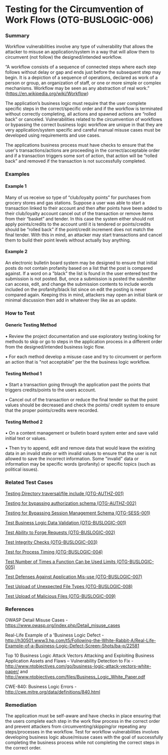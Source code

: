 # Testing for the Circumvention of Work Flows (OTG-BUSLOGIC-006)

### Summary

Workflow vulnerabilities involve any type of vulnerability that allows the attacker to misuse an application/system in a way that will allow them to circumvent (not follow) the designed/intended workflow.


“A workflow consists of a sequence of connected steps where each step follows without delay or gap and ends just before the subsequent step may begin. It is a depiction of a sequence of operations, declared as work of a person or group, an organization of staff, or one or more simple or complex mechanisms. Workflow may be seen as any abstraction of real work.” (https://en.wikipedia.org/wiki/Workflow)


The application’s business logic must require that the user complete specific steps in the correct/specific order and if the workflow is terminated without correctly completing, all actions and spawned actions are “rolled back” or canceled. Vulnerabilities related to the circumvention of workflows or bypassing the correct business logic workflow are unique in that they are very application/system specific and careful manual misuse cases must be developed using requirements and use cases.


The applications business process must have checks to ensure that the user's transactions/actions are proceeding in the correct/acceptable order and if a transaction triggers some sort of action, that action will be “rolled back” and removed if the transaction is not successfully completed.


### Examples

#### Example 1

Many of us receive so type of “club/loyalty points” for purchases from grocery stores and gas stations. Suppose a user was able to start a transaction linked to their account and then after points have been added to their club/loyalty account cancel out of the transaction or remove items from their “basket” and tender. In this case the system either should not apply points/credits to the account until it is tendered or points/credits should be “rolled back” if the point/credit increment does not match the final tender. With this in mind, an attacker may start transactions and cancel them to build their point levels without actually buy anything.


#### Example 2

An electronic bulletin board system may be designed to ensure that initial posts do not contain profanity based on a list that the post is compared against. If a word on a "black" the list is found in the user entered text the submission is not posted. But, once a submission is posted the submitter can access, edit, and change the submission contents to include words included on the profanity/black list since on edit the posting is never compared again. Keeping this in mind, attackers may open an initial blank or minimal discussion then add in whatever they like as an update.


### How to Test

#### Generic Testing Method

• Review the project documentation and use exploratory testing looking for methods to skip or go to steps in the application process in a different order from the designed/intended business logic flow.

• For each method develop a misuse case and try to circumvent or perform an action that is "not acceptable" per the the business logic workflow.


#### Testing Method 1

•	Start a transaction going through the application past the points that triggers credits/points to the users account.

•	Cancel out of the transaction or reduce the final tender so that the point values should be decreased and check the points/ credit system to ensure that the proper points/credits were recorded.


#### Testing Method 2

•	On a content management or bulletin board system enter and save valid initial text or values.

•	Then try to append, edit and remove data that would leave the existing data in an invalid state or with invalid values to ensure that the user is not allowed to save the incorrect information. Some "invalid" data or information may be specific words (profanity) or specific topics (such as political issues).



### Related Test Cases

[ Testing Directory traversal/file include (OTG-AUTHZ-001)](https://www.owasp.org/index.php/Testing_Directory_traversal/file_include_%28OTG-AUTHZ-001%29)

[ Testing for bypassing authorization schema (OTG-AUTHZ-002)](https://www.owasp.org/index.php/Testing_for_Bypassing_Authorization_Schema_%28OTG-AUTHZ-002%29)

[ Testing for Bypassing Session Management Schema (OTG-SESS-001)](https://www.owasp.org/index.php/Testing_for_Session_Management_Schema_%28OTG-SESS-001%29)

[ Test Business Logic Data Validation (OTG-BUSLOGIC-001)](https://www.owasp.org/index.php/Test_business_logic_data_validation_%28OTG-BUSLOGIC-001%29)

[ Test Ability to Forge Requests (OTG-BUSLOGIC-002)](https://www.owasp.org/index.php/Test_Ability_to_forge_requests_%28OTG-BUSLOGIC-002%29)

[ Test Integrity Checks (OTG-BUSLOGIC-003)](https://www.owasp.org/index.php/Test_integrity_checks_%28OTG-BUSLOGIC-003%29)

[ Test for Process Timing (OTG-BUSLOGIC-004)](https://www.owasp.org/index.php/Test_for_Process_Timing_%28OTG-BUSLOGIC-004%29)

[ Test Number of Times a Function Can be Used Limits (OTG-BUSLOGIC-005)](https://www.owasp.org/index.php/Test_number_of_times_a_function_can_be_used_limits_%28OTG-BUSLOGIC-005%29)

[Test Defenses Against Application Mis-use (OTG-BUSLOGIC-007)](https://www.owasp.org/index.php/Test_defenses_against_application_mis-use_%28OTG-BUSLOGIC-007%29)

[ Test Upload of Unexpected File Types (OTG-BUSLOGIC-008)](https://www.owasp.org/index.php/Test_Upload_of_Unexpected_File_Types_%28OTG-BUSLOGIC-008%29
)

[Test Upload of Malicious Files (OTG-BUSLOGIC-009)](https://www.owasp.org/index.php/Test_Upload_of_Malicious_Files_%28OTG-BUSLOGIC-009%29)


### References

OWASP Detail Misuse Cases - https://www.owasp.org/index.php/Detail_misuse_cases

Real-Life Example of a 'Business Logic Defect - http://h30501.www3.hp.com/t5/Following-the-White-Rabbit-A/Real-Life-Example-of-a-Business-Logic-Defect-Screen-Shots/ba-p/22581

Top 10 Business Logic Attack Vectors Attacking and Exploiting Business Application
Assets and Flaws – Vulnerability Detection to Fix - http://www.ntobjectives.com/go/business-logic-attack-vectors-white-paper/ and http://www.ntobjectives.com/files/Business_Logic_White_Paper.pdf

CWE-840: Business Logic Errors - http://cwe.mitre.org/data/definitions/840.html


### Remediation

The application must be self-aware and have checks in place ensuring that the users complete each step in the work flow process in the correct order and prevent attackers from circumventing/skipping/or repeating any steps/processes in the workflow. Test for workflow vulnerabilities involves developing business logic abuse/misuse cases with the goal of successfully completing the business process while not completing the correct steps in the correct order.
